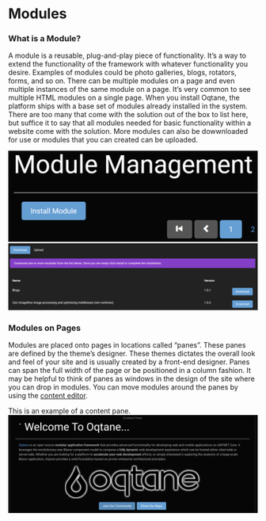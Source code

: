 # Modules

### What is a Module?
A module is a reusable, plug-and-play piece of functionality\. It’s a way to extend the functionality of the framework with whatever functionality you desire\. Examples of modules could be photo galleries, blogs, rotators, forms, and so on\. There can be multiple modules on a page and even multiple instances of the same module on a page\. It’s very common to see multiple HTML modules on a single page\.
When you install Oqtane, the platform ships with a base set of modules already installed in the system\. There are too many that come with the solution out of the box to list here, but suffice it to say that all modules needed for basic functionality within a website come with the solution\. More modules can also be dowwnloaded for use or modules that you can created can be uploaded\.

![installingModules](installingModules.png)
![installingModules2](installingModules2.png)

### Modules on Pages
Modules are placed onto pages in locations called “panes”\. These panes are defined by the theme’s designer\. These themes dictates the overall look and feel of your site and is usually created by a front-end designer\. Panes can span the full width of the page or be positioned in a column fashion\. It may be helpful to think of panes as windows in the design of the site where you can drop in modules\. You can move modules around the panes by using the [content editor](../SiteAdministration/contentEditor.md)\.

This is an example of a content pane.
![contentPane](contentPane.png)
